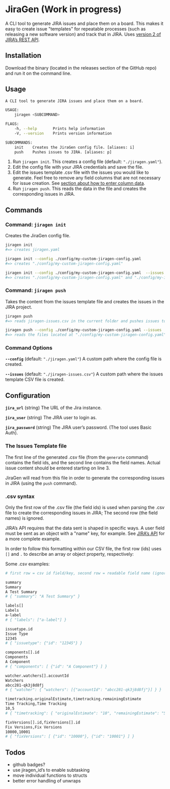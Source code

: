 # JiraGen (Work in progress)

A CLI tool to generate JIRA issues and place them on a board. This makes it easy to create issue "templates" for repeatable processes (such as releasing a new software version) and track that in JIRA. Uses [version 2 of JIRA’s REST API](https://developer.atlassian.com/cloud/jira/platform/rest/v2/).

## Installation

Download the binary (located in the releases section of the GitHub repo) and run it on the command line.

## Usage

```bash
A CLI tool to generate JIRA issues and place them on a board.

USAGE:
    jiragen <SUBCOMMAND>

FLAGS:
    -h, --help       Prints help information
    -V, --version    Prints version information

SUBCOMMANDS:
    init    Creates the JiraGen config file. [aliases: i]
    push    Pushes issues to JIRA. [aliases: p]
```

1. Run `jiragen init`. This creates a config file (default: `"./jiragen.yaml"`).
1. Edit the config file with your JIRA credentials and save the file.
1. Edit the issues template .csv file with the issues you would like to generate. Feel free to remove any field columns that are not necessary for issue creation. See [section about how to enter column data](#csv-syntax).
1. Run `jiragen push`. This reads the data in the file and creates the corresponding issues in JIRA.

## Commands

### Command: `jiragen init`

Creates the JiraGen config file.

```bash
jiragen init
#=> creates jiragen.yaml

jiragen init --config ./config/my-custom-jiragen-config.yaml
#=> creates "./config/my-custom-jiragen-config.yaml"

jiragen init --config ./config/my-custom-jiragen-config.yaml  --issues ./config/my-issues-template.csv
#=> creates "./config/my-custom-jiragen-config.yaml" and "./config/my-issues-template.csv"
```

### Command: `jiragen push`

Takes the content from the issues template file and creates the issues in the JIRA project.

```bash
jiragen push
#=> reads jiragen-issues.csv in the current folder and pushes issues to JIRA

jiragen push --config ./config/my-custom-jiragen-config.yaml --issues ./config/my-issues-template.csv
#=> reads the files located at "./config/my-custom-jiragen-config.yaml" and "./config/my-issues-template.csv" and pushes issues to JIRA
```

### Command Options

**`--config`** (default: `"./jiragen.yaml"`)
A custom path where the config file is created.

**`--issues`** (default: `"./jiragen-issues.csv"`)
A custom path where the issues template CSV file is created.

## Configuration

**`jira_url`** (string)
The URL of the Jira instance.

**`jira_user`** (string)
The JIRA user to login as.

**`jira_password`** (string)
The JIRA user’s password. (The tool uses Basic Auth).

### The Issues Template file

The first line of the generated .csv file (from the `generate` command) contains the field ids, and the second line contains the field names. Actual issue content should be entered starting on line 3.

JiraGen will read from this file in order to generate the corresponding issues in JIRA (using the `push` command).

### .csv syntax

Only the first row of the .csv file (the field ids) is used when parsing the .csv file to create the corresponding issues in JIRA; The second row (the field names) is ignored.

JIRA’s API requires that the data sent is shaped in specific ways. A user field must be sent as an object with a "name" key, for example. See [JIRA’s API](https://developer.atlassian.com/cloud/jira/platform/rest/v2/#api-api-2-issue-bulk-post) for a more complete example.

In order to follow this formatting within our CSV file, the first row (ids) uses `[]` and `.` to describe an array or object property, respectively:

Some .csv examples:

```bash
# first row = csv id field/key, second row = readable field name (ignored), third row = value of that id

summary
Summary
A Test Summary
# { "summary": "A Test Summary" }

labels[]
Labels
a-label
# { "labels": ["a-label"] }

issuetype.id
Issue Type
12345
# { "issuetype": {"id": "12345"} }

components[].id
Components
A Component
# { "components": [ {"id": "A Component"} ] }

watcher.watchers[].accountId
Watchers
abcc281-qk3j8d8fj
# { "watcher": { "watchers": [{"accountId": "abcc281-qk3j8d8fj"}] } }

timetracking.originalEstimate,timetracking.remainingEstimate
Time Tracking,Time Tracking
10,5
# { "timetracking": { "originalEstimate": "10", "remainingEstimate": "5" } }

fixVersions[].id,fixVersions[].id
Fix Versions,Fix Versions
10000,10001
# { "fixVersions": [ {"id": "10000"}, {"id": "10001"} ] }
```

## Todos

- github badges?
- use jiragen_id’s to enable subtasking
- move individual functions to structs
- better error handling of unwraps
